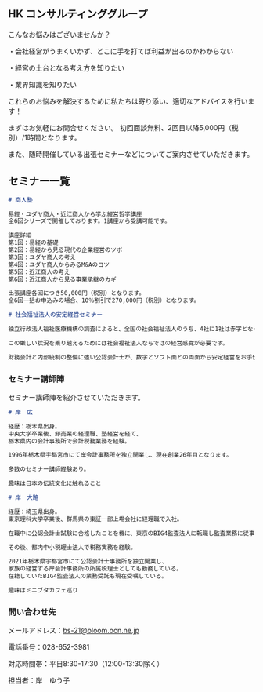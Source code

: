 ## HK コンサルティンググループ

こんなお悩みはございませんか？

・会社経営がうまくいかず、どこに手を打てば利益が出るのかわからない

・経営の土台となる考え方を知りたい

・業界知識を知りたい


これらのお悩みを解決するために私たちは寄り添い、適切なアドバイスを行います！

まずはお気軽にお問合せください。
初回面談無料、2回目以降5,000円（税別）/1時間となります。


また、随時開催している出張セミナーなどについてご案内させていただきます。

## セミナー一覧

```markdown
# 商人塾

易経・ユダヤ商人・近江商人から学ぶ経営哲学講座
全6回シリーズで開催しております。1講座から受講可能です。

講座詳細
第1回：易経の基礎
第2回：易経から見る現代の企業経営のツボ
第3回：ユダヤ商人の考え
第4回：ユダヤ商人からみるM&Aのコツ
第5回：近江商人の考え
第6回：近江商人から見る事業承継のカギ

出張講座各回につき50,000円（税別）となります。
全6回一括お申込みの場合、10％割引で270,000円（税別）となります。

# 社会福祉法人の安定経営セミナー

独立行政法人福祉医療機構の調査によると、全国の社会福祉法人のうち、4社に1社は赤字となっています。

この厳しい状況を乗り越えるためには社会福祉法人ならではの経営感覚が必要です。

財務会計と内部統制の整備に強い公認会計士が、数字とソフト面との両面から安定経営をお手伝いさせていただきます！

```

### セミナー講師陣
セミナー講師陣を紹介させていただきます。

```markdown
# 岸　広

経歴：栃木県出身。
中央大学卒業後、卸売業の経理職、塾経営を経て、
栃木県内の会計事務所で会計税務業務を経験。

1996年栃木県宇都宮市にて岸会計事務所を独立開業し、現在創業26年目となります。

多数のセミナー講師経験あり。

趣味は日本の伝統文化に触れること

# 岸　大路

経歴：埼玉県出身。
東京理科大学卒業後、群馬県の東証一部上場会社に経理職で入社。

在職中に公認会計士試験に合格したことを機に、東京のBIG4監査法人に転職し監査業務に従事。

その後、都内中小税理士法人で税務実務を経験。

2021年栃木県宇都宮市にて公認会計士事務所を独立開業し、
家族の経営する岸会計事務所の所属税理士としても勤務している。
在籍していたBIG4監査法人の業務受託も現在受嘱している。

趣味はミニブタカフェ巡り

```

### 問い合わせ先

メールアドレス：bs-21@bloom.ocn.ne.jp

電話番号：028-652-3981

対応時間帯：平日8:30-17:30（12:00-13:30除く）

担当者：岸　ゆう子
